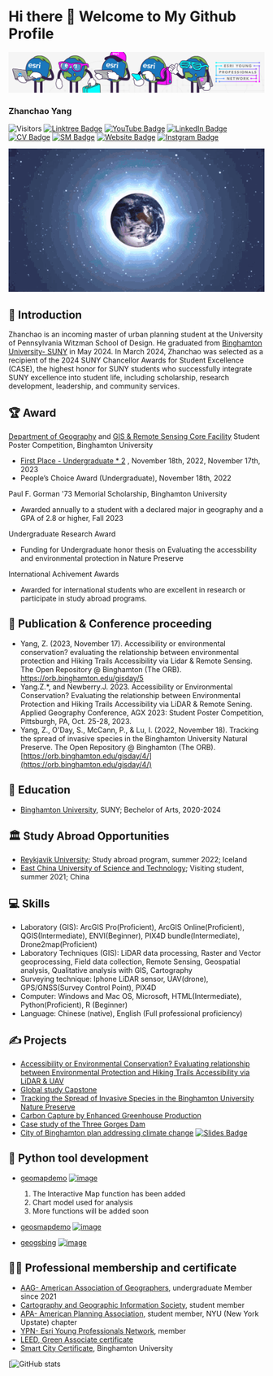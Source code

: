# Hi there 👋 Welcome to My Github Profile

![](images/banner.jpg)

### Zhanchao Yang

![Visitors](https://api.visitorbadge.io/api/visitors?path=https%3A%2F%2Fgithub.com%2Fzyang91%2Fzyang91%2Ftree%2Fmain&countColor=%232ccce4)
[![Linktree Badge](https://img.shields.io/badge/My-LinkTree-yellow)](https://linktr.ee/zhanchaoyang)
[![YouTube Badge](https://img.shields.io/badge/My-YouTube-red)](https://www.youtube.com/channel/UCujdvX7QpHtjto4YQmoCNxw)
[![LinkedIn Badge](https://img.shields.io/badge/My-LinkedIn-blue)](https://www.linkedin.com/in/zhanchaoyang/)
[![CV Badge](https://img.shields.io/badge/My-CV-critical)](https://docs.google.com/document/d/1MG5FNCz5ggBwnThH1asHrT2QQSvFCiyd/edit?usp=sharing&ouid=114052745298074964608&rtpof=true&sd=true)
[![SM Badge](https://img.shields.io/badge/My-Portfolio-green)](https://storymaps.arcgis.com/collections/4b21436eff7e4ea88b55caa33ea26e3d)
[![Website Badge](https://img.shields.io/badge/My-Website-yellow)](https://zhanchaoyang.weebly.com/)
[![Instgram Badge](https://img.shields.io/badge/My-instagram-brightgreen)](https://www.instagram.com/zhanchao.yang/)




![](images/geography.gif)



## 🧑 Introduction
Zhanchao is an incoming master of urban planning student at the University of Pennsylvania Witzman School of Design. He graduated from [Binghamton University- SUNY](https://www.binghamton.edu/) in May 2024. In March 2024, Zhanchao was selected as a recipient of the 2024 SUNY Chancellor Awards for Student Excellence (CASE), the highest honor for SUNY students who successfully integrate SUNY excellence into student life, including scholarship, research development, leadership, and community services.


## 🏆 Award
[Department of Geography](https://www.binghamton.edu/geography/index.html) and [GIS & Remote Sensing Core Facility](https://www.binghamton.edu/geography/gis/) Student Poster Competition, Binghamton University
- [First Place - Undergraduate * 2](https://giscore.binghamton.edu/gisday/posters.html) , November 18th, 2022, November 17th, 2023
- People’s Choice Award (Undergraduate), November 18th, 2022

Paul F. Gorman '73 Memorial Scholarship, Binghamton University
- Awarded annually to a student with a declared major in geography and a GPA of 2.8 or higher, Fall 2023

Undergraduate Research Award
- Funding for Undergraduate honor thesis on Evaluating the accessbility and environmental protection in Nature Preserve

International Achivement Awards
- Awarded for international students who are excellent in research or participate in study abroad programs.  

## 📰 Publication & Conference proceeding
- Yang, Z. (2023, November 17). Accessibility or environmental conservation? evaluating the relationship between environmental protection and Hiking Trails Accessibility via Lidar &amp; Remote Sensing.
  The Open Repository @ Binghamton (The ORB). https://orb.binghamton.edu/gisday/5 
- Yang.Z.*, and Newberry.J.  2023.  Accessibility or Environmental Conservation? Evaluating the relationship between Environmental Protection and Hiking Trails Accessibility via LiDAR & Remote Sening.  Applied Geography Conference, AGX 2023: Student Poster Competition, Pittsburgh, PA, Oct. 25-28, 2023.
- Yang, Z., O'Day, S., McCann, P., & Lu, I. (2022, November 18). Tracking the spread of invasive species in the 
Binghamton University Natural Preserve. The Open Repository @ Binghamton (The ORB). [https://orb.binghamton.edu/gisday/4/](https://orb.binghamton.edu/gisday/4/)


## 🏫  Education
- [Binghamton University](https://www.binghamton.edu/), SUNY; Bechelor of Arts, 2020-2024


## 🏛 Study Abroad Opportunities
- [Reykjavik University](https://en.ru.is/); Study abroad program, summer 2022; Iceland
- [East China University of Science and Technology](https://www.ecust.edu.cn/en/main.psp); Visiting student, summer 2021; China


## 💻  Skills
- Laboratory (GIS): ArcGIS Pro(Proficient), ArcGIS Online(Proficient), QGIS(Intermediate), ENVI(Beginner), PIX4D bundle(Intermediate), Drone2map(Proficient)
- Laboratory Techniques (GIS): LiDAR data processing, Raster and Vector geoprocessing, Field data collection, Remote Sensing, Geospatial analysis, Qualitative analysis with GIS, Cartography
- Surveying technique: Iphone LiDAR sensor, UAV(drone), GPS/GNSS(Survey Control Point), PIX4D
- Computer: Windows and Mac OS, Microsoft, HTML(Intermediate), Python(Proficient), R (Beginner)
- Language: Chinese (native), English (Full professional proficiency)


## ✍️  Projects
- [Accessibility or Environmental Conservation? Evaluating relationship between Environmental Protection and Hiking Trails Accessibility via LiDAR & UAV](https://docs.google.com/presentation/d/1SJTRburl9Ujh2TOcqXFvtMTm4Kr41Q9P/edit?usp=sharing&ouid=116076271203645501309&rtpof=true&sd=true)
- [Global study Capstone](https://global-studies.shorthandstories.com/preservation-and-conservation-of-historical-sites/index.html)
- [Tracking the Spread of Invasive Species in the Binghamton University Nature Preserve](https://orb.binghamton.edu/gisday/4/)
- [Carbon Capture by Enhanced Greenhouse Production](https://thegreenprogram.com/capstone/carbon-capture-by-enhanced-greenhouse-production/)
- [Case study of the Three Gorges Dam](https://storymaps.arcgis.com/stories/f501e48502b34a9ab884ebb8b27851be)
- [City of Binghamton plan addressing climate change](https://drive.google.com/file/d/1G7-0j6fwFGeUAVE0701fEpz7gRabEmjX/view?usp=sharing) 
 [![Slides Badge](https://img.shields.io/badge/Highlighted-slides-yellow)](https://docs.google.com/presentation/d/1EjP3ahTsOEA434_-sj_TbD_UL_2p7OmM8-ywuGTMCMM/edit?usp=sharing)


## 🚧  Python tool development
- [geomapdemo](https://pypi.org/project/geomapdemo/) 
 [![image](https://img.shields.io/pypi/v/geomapdemo.svg)](https://pypi.python.org/pypi/geomapdemo)
  1. The Interactive Map function has been added
  2. Chart model used for analysis
  3. More functions will be added soon
 
- [geosmapdemo](https://pypi.org/project/geosmapdemo/) 
[![image](https://img.shields.io/pypi/v/geosmapdemo.svg)](https://pypi.python.org/pypi/geosmapdemo)
- [geogsbing](https://pypi.org/project/geogsbing/) 
[![image](https://img.shields.io/pypi/v/geogsbing.svg)](https://pypi.python.org/pypi/geogsbing)


## 🧑‍🔬  Professional membership and certificate
- [AAG- American Association of Geographers](https://www.aag.org/), undergraduate Member since 2021
- [Cartography and Geographic Information Society](https://cartogis.org/), student member
- [APA- American Planning Association](https://www.planning.org/), student member, NYU (New York Upstate) chapter
- [YPN- Esri Young Professionals Network](https://www.esri.com/en-us/about/ypn/overview), member
- [LEED, Green Associate certificate](https://www.usgbc.org/credentials/leed-green-associate)
- [Smart City Certificate](https://www.credly.com/badges/a0c6186c-31af-434e-8f69-3bf7938560c3/linked_in_profile), Binghamton University


[![ GitHub stats](https://github-readme-statistics-indol.vercel.app/api?username=zyang91&theme=radical)


